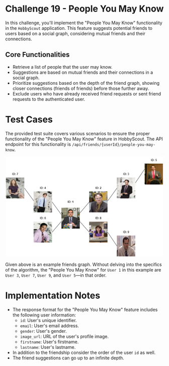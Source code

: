 # Challenge 19 - People You May Know

In this challenge, you'll implement the "People You May Know" functionality in the `HobbyScout` application. This feature suggests potential friends to users based on a social graph, considering mutual friends and their connections.

## Core Functionalities

- Retrieve a list of people that the user may know.
- Suggestions are based on mutual friends and their connections in a social graph.
- Prioritize suggestions based on the depth of the friend graph, showing closer connections (friends of friends) before those further away.
- Exclude users who have already received friend requests or sent friend requests to the authenticated user.

# Test Cases

The provided test suite covers various scenarios to ensure the proper functionality of the "People You May Know" feature in HobbyScout. The API endpoint for this functionality is `/api/friends/{userId}/people-you-may-know`.

<p align="center">
  <img src="./images/friend-graph.png" width="500px">
</p>

Given above is an example friends graph. Without delving into the specifics of the algorithm, the "People You May Know" for `User 1` in this example are `User 3`, `User 7`, `User 9`, and `User 5`—in that order.

# Implementation Notes

- The response format for the "People You May Know" feature includes the following user information:
    - `id`: User's unique identifier.
    - `email`: User's email address.
    - `gender`: User's gender.
    - `image_url`: URL of the user's profile image.
    - `firstname`: User's firstname.
    - `lastname`: User's lastname.
- In addition to the friendship consider the order of the user `id` as well.
- The friend suggestions can go up to an infinite depth.